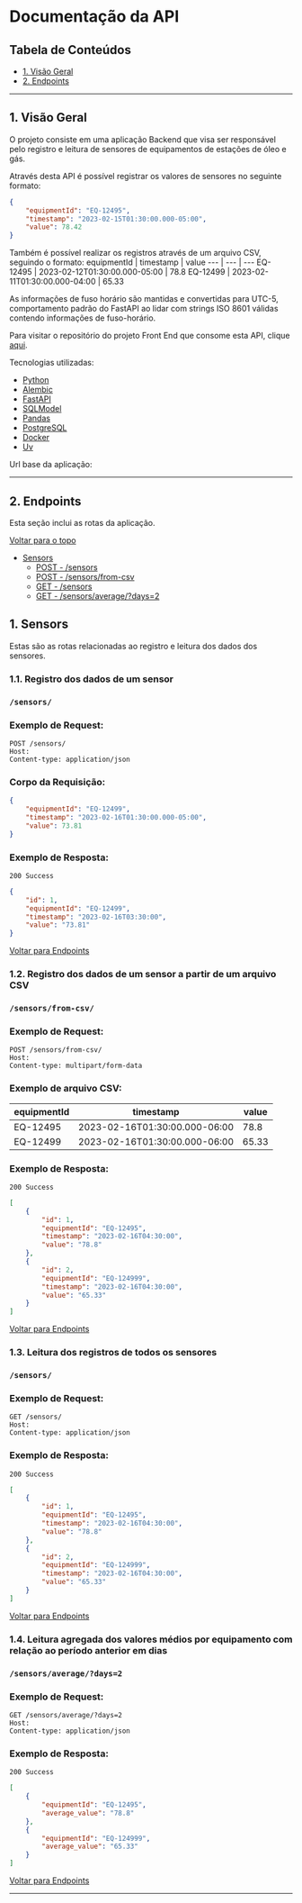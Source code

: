 # Documentação da API 

## Tabela de Conteúdos
  - [1. Visão Geral](#1-visão-geral)
  - [2. Endpoints](#2-endpoints)

---
## 1. Visão Geral

O projeto consiste em uma aplicação Backend que visa ser responsável pelo registro e leitura de sensores de equipamentos de estações de óleo e gás.

Através desta API é possível registrar os valores de sensores no seguinte formato:

```json
{
    "equipmentId": "EQ-12495",
    "timestamp": "2023-02-15T01:30:00.000-05:00",
    "value": 78.42
}
```

Também é possível realizar os registros através de um arquivo CSV, seguindo o formato:
equipmentId | timestamp | value 
--- | --- | --- 
EQ-12495 | 2023-02-12T01:30:00.000-05:00 | 78.8
EQ-12499 | 2023-02-11T01:30:00.000-04:00 | 65.33

As informações de fuso horário são mantidas e convertidas para UTC-5, comportamento padrão do FastAPI ao lidar com strings ISO 8601 válidas contendo informações de fuso-horário.

Para visitar o repositório do projeto Front End que consome esta API, clique <a href="https://github.com/zaquinn/sensors_monitoring_frontend" target="_blank">aqui</a>.

Tecnologias utilizadas:
- [Python](https://www.python.org/)
- [Alembic](https://alembic.sqlalchemy.org/en/latest/)
- [FastAPI](https://fastapi.tiangolo.com/)
- [SQLModel](https://sqlmodel.tiangolo.com/)
- [Pandas](https://pandas.pydata.org/docs/)
- [PostgreSQL](https://www.postgresql.org/docs/)
- [Docker](https://docs.docker.com/)
- [Uv](https://docs.astral.sh/uv/)

Url base da aplicação:

---
## 2. Endpoints

Esta seção inclui as rotas da aplicação.

[ Voltar para o topo ](#tabela-de-conteúdos)

- [Sensors](#1-sensors)
    - [POST - /sensors](#11-registro-dos-dados-de-um-sensor)
    - [POST - /sensors/from-csv](#12-registro-dos-dados-de-um-sensor-a-partir-de-um-arquivo-csv)
    - [GET - /sensors](#13-leitura-dos-registros-de-todos-os-sensores)
    - [GET - /sensors/average/?days=2](#14-leitura-agregada-dos-valores-médios-por-equipamento-com-relação-ao-período-anterior-em-dias)
    
## 1. Sensors
Estas são as rotas relacionadas ao registro e leitura dos dados dos sensores.



### 1.1. Registro dos dados de um sensor
### `/sensors/`

### Exemplo de Request:
```
POST /sensors/
Host: 
Content-type: application/json
```

### Corpo da Requisição:
```json
{
    "equipmentId": "EQ-12499",
    "timestamp": "2023-02-16T01:30:00.000-05:00",
    "value": 73.81
}
```
### Exemplo de Resposta:
```
200 Success
```

```json
{
	"id": 1,
	"equipmentId": "EQ-12499",
	"timestamp": "2023-02-16T03:30:00",
	"value": "73.81"
}
```
[ Voltar para Endpoints ](#2-endpoints)

### 1.2. Registro dos dados de um sensor a partir de um arquivo CSV
### `/sensors/from-csv/`

### Exemplo de Request:
```
POST /sensors/from-csv/
Host: 
Content-type: multipart/form-data
```

### Exemplo de arquivo CSV:
equipmentId | timestamp | value 
--- | --- | --- 
EQ-12495 | 2023-02-16T01:30:00.000-06:00 | 78.8
EQ-12499 | 2023-02-16T01:30:00.000-06:00 | 65.33
### Exemplo de Resposta:
```
200 Success
```

```json
[  
    {
        "id": 1,
        "equipmentId": "EQ-12495",
        "timestamp": "2023-02-16T04:30:00",
        "value": "78.8"
    },
    {
        "id": 2,
        "equipmentId": "EQ-124999",
        "timestamp": "2023-02-16T04:30:00",
        "value": "65.33"
    }
]
```
[ Voltar para Endpoints ](#2-endpoints)

### 1.3. Leitura dos registros de todos os sensores
### `/sensors/`

### Exemplo de Request:
```
GET /sensors/
Host: 
Content-type: application/json
```

### Exemplo de Resposta:
```
200 Success
```

```json
[  
    {
        "id": 1,
        "equipmentId": "EQ-12495",
        "timestamp": "2023-02-16T04:30:00",
        "value": "78.8"
    },
    {
        "id": 2,
        "equipmentId": "EQ-124999",
        "timestamp": "2023-02-16T04:30:00",
        "value": "65.33"
    }
]
```
[ Voltar para Endpoints ](#2-endpoints)

### 1.4. Leitura agregada dos valores médios por equipamento com relação ao período anterior em dias
### `/sensors/average/?days=2`

### Exemplo de Request:
```
GET /sensors/average/?days=2
Host: 
Content-type: application/json
```

### Exemplo de Resposta:
```
200 Success
```

```json
[  
    {
        "equipmentId": "EQ-12495",
        "average_value": "78.8"
    },
    {
        "equipmentId": "EQ-124999",
        "average_value": "65.33"
    }
]
```
[ Voltar para Endpoints ](#2-endpoints)

---